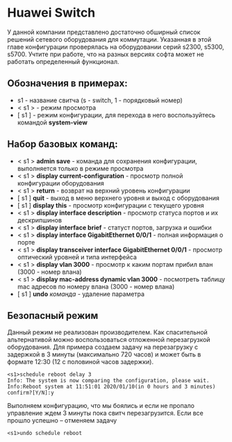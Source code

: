 # Huawei Switch

У данной компании представлено достаточно обширный список решений сетевого оборудования для коммутации. Указанная в этой главе конфигурации проверялась на оборудовании серий s2300, s5300, s5700. Учтите при работе, что на разных версиях софта может не работать определенный функционал.

## Обозначения в примерах:
* s1 - название свитча (s - switch, 1 - порядковый номер)
* < s1 > - режим просмотра
* [ s1 ] - режим конфигурации, для перехода в него воспользуйтесь командой **system-view**

## Набор базовых команд:
* < s1 > **admin save** - команда для сохранения конфигурации, выполняется только в режиме просмотра
* < s1 > **display current-configuration** - просмотр полной конфигурации оборудования
* < s1 > **return** - возврат на верхний уровень конфигурации
* [ s1 ] **quit** - выход в меню верхнего уровня и выход с оборудования
* [ s1 ] **display this** - просмотр конфигурации с текущего уровня
* < s1 > **display interface description** - просмотр статуса портов и их дескрипшинов
* < s1 > **display interface brief** - статуст портов, загрузка и ошибки
* < s1 > **display interface GigabitEthernet 0/0/1** - полная информация о порте
* < s1 > **display transceiver interface GigabitEthernet 0/0/1** - просмотр оптический уровней и типа интерфейса 
* < s1 > **display vlan 3000** - просмотр к каким портам прибил влан (3000 - номер влана)
* < s1 > **display mac-address dynamic vlan 3000** - посмотреть таблицу mac адресов по номеру влана (3000 - номер влана)
* [ s1 ] **undo** *команда* - удаление параметра

## Безопасный режим
Данный режим не реализован производителем. Как спасительной альтернативой можно воспользоваться отложенной перезагрузкой оборудования. Для примера создаем задачу на перезагрузку с задержкой в 3 минуты (максимально 720 часов) и может быть в формате 12:30 (12 с половиной часов задержки).
```
<s1>schedule reboot delay 3
Info: The system is now comparing the configuration, please wait.
Info:Reboot system at 11:51:01 2020/01/10(in 0 hours and 3 minutes)
confirm?[Y/N]:y
```
Выполняем конфигурацию, что мы боялись и если не пропало управление ждем 3 минуты пока свитч перезагрузится.
Если все прошло успешно – отменяем задачу
```
<s1>undo schedule reboot
```
